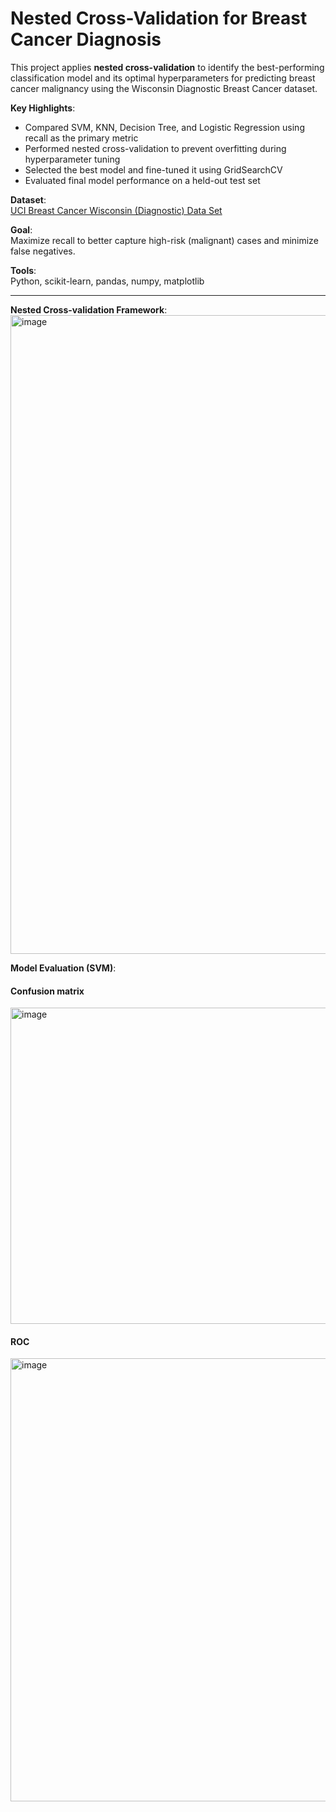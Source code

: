 # Nested Cross-Validation for Breast Cancer Diagnosis

This project applies **nested cross-validation** to identify the best-performing classification model and its optimal hyperparameters for predicting breast cancer malignancy using the Wisconsin Diagnostic Breast Cancer dataset.

**Key Highlights**:
- Compared SVM, KNN, Decision Tree, and Logistic Regression using recall as the primary metric
- Performed nested cross-validation to prevent overfitting during hyperparameter tuning
- Selected the best model and fine-tuned it using GridSearchCV
- Evaluated final model performance on a held-out test set

**Dataset**:  
[UCI Breast Cancer Wisconsin (Diagnostic) Data Set](https://archive.ics.uci.edu/ml/datasets/Breast+Cancer+Wisconsin+(Diagnostic))

**Goal**:  
Maximize recall to better capture high-risk (malignant) cases and minimize false negatives.

**Tools**:  
Python, scikit-learn, pandas, numpy, matplotlib

---------------------------------------------------------
**Nested Cross-validation Framework**:  
<img width="1022" alt="image" src="https://github.com/user-attachments/assets/dc57e757-c051-47e3-ae43-927e70781739" />

**Model Evaluation (SVM)**:  
#### Confusion matrix
<img width="506" alt="image" src="https://github.com/user-attachments/assets/b1405db6-66f7-46dc-86c1-9e399f7cafb5" />

#### ROC
<img width="709" alt="image" src="https://github.com/user-attachments/assets/658818dc-d321-4f61-a170-d0affe6e677f" />
